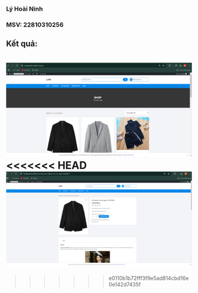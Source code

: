 
### Lý Hoài Ninh

### MSV: 22810310256

## Kết quả:

![Hinh anh](./ketquaa.png)
<<<<<<< HEAD
![Hinh anh](./ketquaa2.png)
=======
>>>>>>> e0110b1b72fff3f9e5ad814cbd16e0e142d7435f

